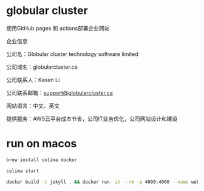 # globular cluster

使用GitHub pages 和 actions部署企业网站

企业信息

公司名：Globular cluster technology software limited

公司域名：globularcluster.ca

公司联系人：Kasen Li

公司联系邮箱：support@globularcluster.ca

网站语言：中文、英文

提供服务：AWS云平台成本节省，公司IT业务优化，公司网站设计和建设


# run on macos

```sh
brew install colima docker  

colima start

docker build -t jekyll . && docker run -it --rm -p 4000:4000 --name website jekyll

```